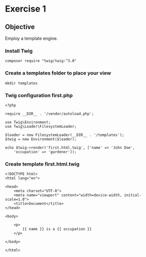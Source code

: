 # Exercise 1


## Objective

Employ a template engine.

### Install Twig

    composer require "twig/twig:^3.0"

### Create a templates folder to place your view

    mkdir templates

### Twig configuration first.php

    <?php
    
    require __DIR__ . '/vendor/autoload.php';
    
    use Twig\Environment;
    use Twig\Loader\FilesystemLoader;
    
    $loader = new FilesystemLoader(__DIR__ . '/templates');
    $twig = new Environment($loader);
    
    echo $twig->render('first.html.twig', ['name' => 'John Doe', 
        'occupation' => 'gardener']);

### Create template first.html.twig

    <!DOCTYPE html>
    <html lang="en">
    
    <head>
        <meta charset="UTF-8">
        <meta name="viewport" content="width=device-width, initial-scale=1.0">
        <title>Document</title>
    </head>
    
    <body>
    
        <p>
            {{ name }} is a {{ occupation }}
        </p>
    
    </body>
    
    </html>